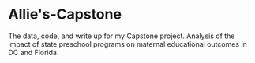 # Allie's-Capstone
The data, code, and write up for my Capstone project. Analysis of the impact of state preschool programs on maternal educational outcomes in DC and Florida.
